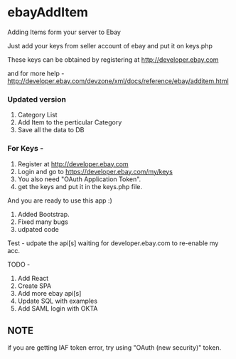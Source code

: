 # ebayAddItem
Adding Items form your server to Ebay

Just add your keys from seller account of ebay and put it on keys.php

These keys can be obtained by registering at http://developer.ebay.com

and for more help - http://developer.ebay.com/devzone/xml/docs/reference/ebay/additem.html

### Updated version

1. Category List
2. Add Item to the perticular Category 
3. Save all the data to DB

### For Keys -

1. Register at http://developer.ebay.com 
2. Login and go to https://developer.ebay.com/my/keys
3. You also need "OAuth Application Token".
4. get the keys and put it in the keys.php file.



And you are ready to use this app :)

1. Added Bootstrap.
2. Fixed many bugs
3. udpated code

Test - udpate the api[s]
waiting for developer.ebay.com to re-enable my acc. 

TODO - 
1. Add React
2. Create SPA
3. Add more ebay api[s]
4. Update SQL with examples
5. Add SAML login with OKTA


## NOTE
if you are getting IAF token error, try using "OAuth (new security)" token.
